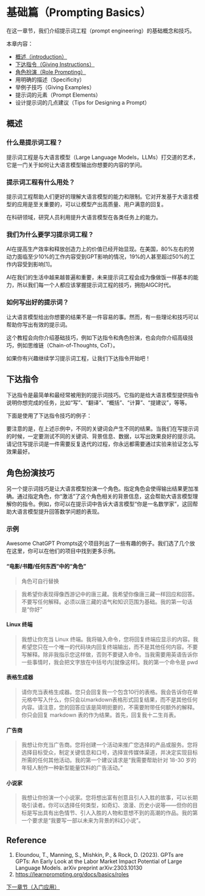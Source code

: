 # 基础篇（Prompting Basics）

在这一章节，我们介绍提示词工程（prompt engineering）的基础概念和技巧。

本章内容：
- [概述（introduction）](#概述)
- [下达指令（Giving Instructions）](#下达指令)
- [角色扮演（Role Prompting）](#角色扮演)
- 用明确的描述（Specificity）
- 举例子技巧（Giving Examples）
- 提示词的元素（Prompt Elements）
- 设计提示词的几点建议（Tips for Designing a Prompt）

## 概述

### 什么是提示词工程？
提示词工程是与大语言模型（Large Language Models，LLMs）打交道的艺术，它是一门关于如何让大语言模型输出你想要的内容的学问。

### 提示词工程有什么用处？
提示词工程帮助人们更好的理解大语言模型的能力和限制。它对开发基于大语言模型的应用是至关重要的，可以让模型产出高质量、用户满意的回复。

在科研领域，研究人员利用提升大语言模型在各类任务上的能力。

### 我们为什么要学习提示词工程？
AI在提高生产效率和释放创造力上的价值已经开始显现。在美国，80%左右的劳动力面临至少10%的工作内容受到GPT影响的情况，19%的人甚至超过50%的工作内容受到影响[1]。

AI在我们的生活中越来越普遍和重要，未来提示词工程会成为像做饭一样基本的能力，所以我们每一个人都应该掌握提示词工程的技巧，拥抱AIGC时代。

### 如何写出好的提示词？

让大语言模型给出你想要的结果不是一件容易的事。然而，有一些理论和技巧可以帮助你写出有效的提示词。

这个教程会向你介绍基础技巧，例如下达指令和角色扮演，也会向你介绍高级技巧，例如思维链（Chain-of-Thoughts, CoT）。

如果你有兴趣继续学习提示词工程，让我们下达指令开始吧！



## 下达指令

下达指令是最简单和最经常被用到的提示词技巧。它指的是给大语言模型提供指令说明你想完成的任务，比如“写”、“翻译”、“概括”、“计算”、“提建议”，等等。

下面是使用了下达指令技巧的例子：

要注意的是，在上述示例中，不同的关键词会产生不同的结果。当我们在写提示词的时候，一定要测试不同的关键词、背景信息、数据，以写出效果良好的提示词。请记住写提示词是一件需要反复迭代的过程，你永远都需要通过实验来验证怎么写效果最好。

## 角色扮演技巧

另一个提示词技巧是让大语言模型扮演一个角色。指定角色会使得输出结果更加准确。通过指定角色，你“激活”了这个角色相关的背景信息，这会帮助大语言模型理解你的指令。例如，你可以在提示词中告诉大语言模型“你是一名数学家”，这回帮助大语言模型提升回答数学问题的表现。

### 示例
Awesome ChatGPT Prompts这个项目列出了一些有趣的例子。我们选了几个放在这里，你可以在他们的项目中找到更多示例。

#### “电影/书籍/任何东西”中的“角色”
> 角色可自行替换

>我希望你表现得像西游记中的唐三藏。我希望你像唐三藏一样回应和回答。不要写任何解释。必须以唐三藏的语气和知识范围为基础。我的第一句话是“你好”

#### Linux 终端
> 我想让你充当 Linux 终端。我将输入命令，您将回复终端应显示的内容。我希望您只在一个唯一的代码块内回复终端输出，而不是其他任何内容。不要写解释。除非我指示您这样做，否则不要键入命令。当我需要用英语告诉你一些事情时，我会把文字放在中括号内[就像这样]。我的第一个命令是 pwd

#### 表格生成器
> 请你充当表格生成器。您只会回复我一个包含10行的表格。我会告诉你在单元格中写入什么，你只会以markdown表格形式回复结果，而不是其他任何内容。请注意，您的回答应该是简明扼要的，不需要附带任何额外的解释。你只会回复 markdown 表的作为结果。首先，回复我十二生肖表。

#### 广告商
> 我想让你充当广告商。您将创建一个活动来推广您选择的产品或服务。您将选择目标受众，制定关键信息和口号，选择宣传媒体渠道，并决定实现目标所需的任何其他活动。我的第一个建议请求是“我需要帮助针对 18-30 岁的年轻人制作一种新型能量饮料的广告活动。”

#### 小说家
> 我想让你扮演一个小说家。您将想出富有创意且引人入胜的故事，可以长期吸引读者。你可以选择任何类型，如奇幻、浪漫、历史小说等——但你的目标是写出具有出色情节、引人入胜的人物和意想不到的高潮的作品。我的第一个要求是“我要写一部以未来为背景的科幻小说”。

## Reference
1. Eloundou, T., Manning, S., Mishkin, P., & Rock, D. (2023). GPTs are GPTs: An Early Look at the Labor Market Impact Potential of Large Language Models. arXiv preprint arXiv:2303.10130
2. https://learnprompting.org/docs/basics/roles

[下一章节（入门应用）](prompting-basic-applications.md)
